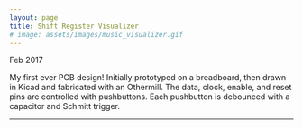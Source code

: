 ```yaml
---
layout: page
title: Shift Register Visualizer
# image: assets/images/music_visualizer.gif
---
```

Feb 2017

My first ever PCB design! Initially prototyped on a breadboard, then drawn in Kicad and fabricated with an Othermill. The data, clock, enable, and reset pins are controlled with pushbuttons. Each pushbutton is debounced with a capacitor and Schmitt trigger.

<hr class="major" />
